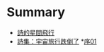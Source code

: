 # Summary

* [詩的星間飛行](README.md)
* [詩集：宇宙旅行跌倒了](Universe/i_fellover_on_the_way_to_universe.md)
   *[序01](Universe/Prologue01.md)

